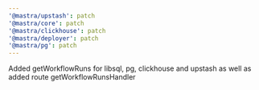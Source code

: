 ```yaml
---
'@mastra/upstash': patch
'@mastra/core': patch
'@mastra/clickhouse': patch
'@mastra/deployer': patch
'@mastra/pg': patch
---
```


Added getWorkflowRuns for libsql, pg, clickhouse and upstash as well as added route getWorkflowRunsHandler
